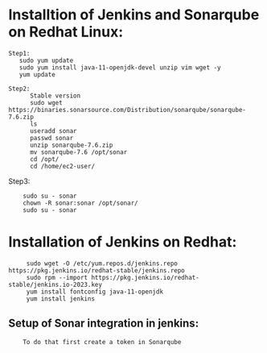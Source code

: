 # Installtion of Jenkins and Sonarqube on Redhat Linux:


    Step1:
       sudo yum update
       sudo yum install java-11-openjdk-devel unzip vim wget -y
       yum update
       
    Step2:
          Stable version 
          sudo wget https://binaries.sonarsource.com/Distribution/sonarqube/sonarqube-7.6.zip
          ls
          useradd sonar
          passwd sonar
          unzip sonarqube-7.6.zip
          mv sonarqube-7.6 /opt/sonar
          cd /opt/
          cd /home/ec2-user/
 Step3:
 
        sudo su - sonar
        chown -R sonar:sonar /opt/sonar/
        sudo su - sonar


# Installation of Jenkins on Redhat:

         sudo wget -O /etc/yum.repos.d/jenkins.repo https://pkg.jenkins.io/redhat-stable/jenkins.repo
         sudo rpm --import https://pkg.jenkins.io/redhat-stable/jenkins.io-2023.key
         yum install fontconfig java-11-openjdk
         yum install jenkins

## Setup of Sonar integration in jenkins:
        To do that first create a token in Sonarqube
        
